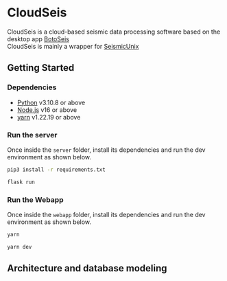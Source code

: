 # CloudSeis

CloudSeis is a cloud-based seismic data processing software based on the desktop app [BotoSeis](https://github.com/botoseis/BotoSeis)
<br />
CloudSeis is mainly a wrapper for [SeismicUnix](https://github.com/JohnWStockwellJr/SeisUnix)

## Getting Started

### Dependencies

 - [Python](https://www.python.org/) v3.10.8 or above
 - [Node.js](https://nodejs.org/en) v16 or above
 - [yarn](https://yarnpkg.com/) v1.22.19 or above

### Run the server

Once inside the `server` folder, install its dependencies and run the dev environment as shown below.
```bash
pip3 install -r requirements.txt
```
```bash
flask run
```

### Run the Webapp

Once inside the `webapp` folder, install its dependencies and run the dev environment as shown below.
```bash
yarn
```
```bash
yarn dev
```

## Architecture and database modeling

